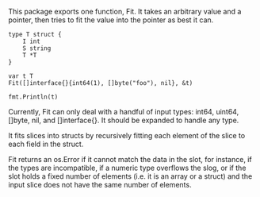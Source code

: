 This package exports one function, Fit. It takes an arbitrary value and a
pointer, then tries to fit the value into the pointer as best it can.

    type T struct {
        I int
        S string
        T *T
    }

    var t T
    Fit([]interface{}{int64(1), []byte("foo"), nil}, &t)

    fmt.Println(t)

Currently, Fit can only deal with a handful of input types: int64, uint64,
[]byte, nil, and []interface{}. It should be expanded to handle any type.

It fits slices into structs by recursively fitting each element of the slice
to each field in the struct.

Fit returns an os.Error if it cannot match the data in the slot, for instance,
if the types are incompatible, if a numeric type overflows the slog, or if the
slot holds a fixed number of elements (i.e. it is an array or a struct) and
the input slice does not have the same number of elements.

